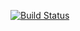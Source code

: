 [![Build Status](https://travis-ci.com/oliversno/inf-tape.svg?branch=master)](https://travis-ci.com/oliversno/inf-tape)
